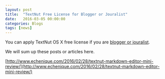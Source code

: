 ```yaml
---
layout: post
title:  "TextNut Free License for Blogger or Jouralist"
date:   2016-03-05 00:00:00
categories: Blogs
tags: [news]
---
```


You can apply TextNut OS X free license if you are [blogger or jouralist](http://textnutwriter.com/freelicense/). 

We will sum up these posts or articles here.

[http://www.echenique.com/2016/02/28/textnut-markdown-editor-mini-review/](http://www.echenique.com/2016/02/28/textnut-markdown-editor-mini-review/)
